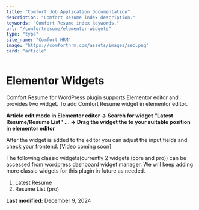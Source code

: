 ```yaml
---
title: "Comfort Job Application Documentation"
description: "Comfort Resume index description."
keywords: "Comfort Resume index keywords."
url: "/comfortresume/elementor-widgets"
type: "type"
site_name: "Comfort HRM"
image: "https://comforthrm.com/assets/images/seo.png"
card: "article"
---
```

# Elementor Widgets

Comfort Resume for WordPress plugin supports Elementor editor and provides two widget. To add Comfort Resume widget in elementor editor.

**Article edit mode in Elementor editor -> Search for widget “Latest Resume/Resume List” … -> Drag the widget the to your suitable position in elementor editor**


After the widget is added to the editor you can adjust the input fields and check your frontend.
\[Video coming soon\]

The following classic widgets(currently 2 widgets (core and pro)) can be accessed from wordpress dashboard widget manager. We will keep adding more classic widgets for this plugin in future as needed.

1.  Latest Resume
2.  Resume List (pro)

**Last modified:** December 9, 2024